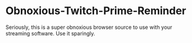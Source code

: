 # Obnoxious-Twitch-Prime-Reminder
Seriously, this is a super obnoxious browser source to use with your streaming software. Use it sparingly.
